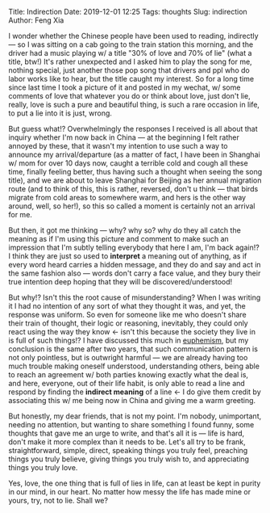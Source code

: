 Title: Indirection
Date: 2019-12-01 12:25
Tags: thoughts
Slug: indirection
Author: Feng Xia

I wonder whether the Chinese people have been used to reading,
indirectly &mdash; so I was sitting on a cab going to the train
station this morning, and the driver had a music playing w/ a title
"30% of love and 70% of lie" (what a title, btw!) It's rather
unexpected and I asked him to play the song for me, nothing special,
just another those pop song that drivers and ppl who do labor works
like to hear, but the title caught my interest. So for a long time
since last time I took a picture of it and posted in my wechat, w/
some comments of love that whatever you do or think about love, just
don't lie, really, love is such a pure and beautiful thing, is such a
rare occasion in life, to put a lie into it is just, wrong.

But guess what!? Overwhelmingly the responses I received is all about
that inquiry whether I'm now back in China &mdash; at the beginning I
felt rather annoyed by these, that it wasn't my intention to use such
a way to announce my arrival/departure (as a matter of fact, I have
been in Shanghai w/ mom for over 10 days now, caught a terrible cold
and cough all these time, finally feeling better, thus having such a
thought when seeing the song title), and we are about to leave
Shanghai for Beijing as her annual migration route (and to think of
this, this is rather, reversed, don't u think &mdash; that birds
migrate from cold areas to somewhere warm, and hers is the other way
around, well, so her!), so this so called a moment is certainly not an
arrival for me.

But then, it got me thinking &mdash; why? why so? why do they all
catch the meaning as if I'm using this picture and comment to make
such an impression that I'm subtly telling everybody that here I am,
I'm back again!? I think they are just so used to **interpret** a
meaning out of anything, as if every word heard carries a hidden
message, and they do and say and act in the same fashion also &mdash;
words don't carry a face value, and they bury their true intention
deep hoping that they will be discovered/understood!

But why!? Isn't this the root cause of misunderstanding? When I was
writing it I had no intention of any sort of what they thought it was,
and yet, the response was uniform. So even for someone like me who
doesn't share their train of thought, their logic or reasoning,
inevitably, they could only react using the way they know &larr; isn't
this because the society they live in is full of such things!?  I have
discussed this much in [euphemism][1], but my conclusion is the same
after two years, that such communication pattern is not only
pointless, but is outwright harmful &mdash; we are already having too
much trouble making oneself understood, understanding others, being
able to reach an agreement w/ both parties knowing exactly what the
deal is, and here, everyone, out of their life habit, is only able to
read a line and respond by finding the **indirect meaning** of a line
&larr; I do give them credit by associating this w/ me being now in
China and giving me a warm greeting.

But honestly, my dear friends, that is not my point. I'm nobody,
unimportant, needing no attention, but wanting to share something I
found funny, some thoughts that gave me an urge to write, and that's
all it is &mdash; life is hard, don't make it more complex than it
needs to be. Let's all try to be frank, straightforward, simple,
direct, speaking things you truly feel, preaching things you truly
believe, giving things you truly wish to, and appreciating things you
truly love.

Yes, love, the one thing that is full of lies in life, can at least be
kept in purity in our mind, in our heart. No matter how messy the life
has made mine or yours, try, not to lie. Shall we?

[1]: {filename}/thoughts/euphemism.md

